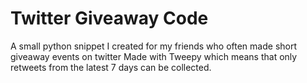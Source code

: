 # Twitter Giveaway Code
A small python snippet I created for my friends who often made short giveaway events on twitter
Made with Tweepy which means that only retweets from the latest 7 days can be collected.

